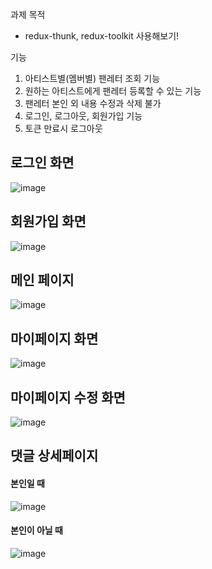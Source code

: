 과제 목적

- redux-thunk, redux-toolkit 사용해보기!

기능

1. 아티스트별(멤버별) 팬레터 조회 기능
2. 원하는 아티스트에게 팬레터 등록할 수 있는 기능
3. 팬레터 본인 외 내용 수정과 삭제 불가
4. 로그인, 로그아웃, 회원가입 기능
5. 토큰 만료시 로그아웃

## 로그인 화면
![image](https://github.com/Yeomhyewon/Fan-Letter-redux-thunk/assets/146911976/eca754fa-931c-49d5-a757-fb383edc8510)

## 회원가입 화면
![image](https://github.com/Yeomhyewon/Fan-Letter-redux-thunk/assets/146911976/38e091f7-ca83-4fd8-83e0-a6c565d44f79)

## 메인 페이지
![image](https://github.com/Yeomhyewon/Fan-Letter-redux-thunk/assets/146911976/42e4c0e1-ad60-4d75-87e8-ecaa07fec282)

## 마이페이지 화면
![image](https://github.com/Yeomhyewon/Fan-Letter-redux-thunk/assets/146911976/dd10270f-1511-40b7-bbf9-93789331c646)

## 마이페이지 수정 화면
![image](https://github.com/Yeomhyewon/Fan-Letter-redux-thunk/assets/146911976/c785a51f-df8a-49f6-8be2-b057002c732d)

## 댓글 상세페이지
#### 본인일 때
![image](https://github.com/Yeomhyewon/Fan-Letter-redux-thunk/assets/146911976/1ec27e73-e113-4dd4-8f8a-8090ad4419a2)
#### 본인이 아닐 때
![image](https://github.com/Yeomhyewon/Fan-Letter-redux-thunk/assets/146911976/bf11b22e-3b8d-496c-a270-5fd4cec3f8bb)
